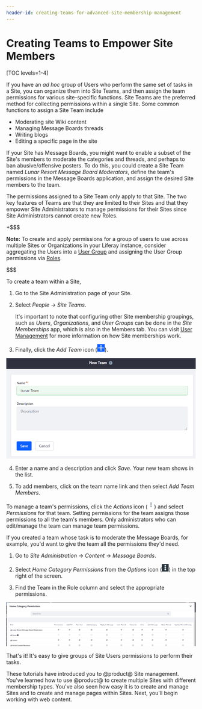 ```yaml
---
header-id: creating-teams-for-advanced-site-membership-management
---
```


# Creating Teams to Empower Site Members

[TOC levels=1-4]

If you have an *ad hoc* group of Users who perform the same set of tasks in
a Site, you can organize them into Site Teams, and then assign the team
permissions for various site-specific functions. Site Teams are the preferred
method for collecting permissions within a single Site. Some common functions to
assign a Site Team include

- Moderating site Wiki content
- Managing Message Boards threads
- Writing blogs
- Editing a specific page in the site

If your Site has Message Boards, you might want to enable a subset of the 
Site's members to moderate the categories and threads, and perhaps to ban
abusive/offensive posters. To do this, you could create a Site Team named
*Lunar Resort Message Board Moderators*, define the team's permissions in the
Message Boards application, and assign the desired Site members to the team. 

The permissions assigned to a Site Team only apply to that Site. The two key
features of Teams are that they are limited to their Sites and that they empower
Site Administrators to manage permissions for their Sites since Site
Administrators cannot create new Roles.

+$$$

**Note:** To create and apply permissions for a group of users to use across
multiple Sites or Organizations in your Liferay instance, consider aggregating
the Users into a [User Group](/docs/7-2/user/-/knowledge_base/u/user-groups)
and assigning the User Group permissions via
[Roles](/docs/7-2/user/-/knowledge_base/u/roles-and-permissions).

$$$

To create a team within a Site,

1.  Go to the Site Administration page of your Site.

2.  Select *People* &rarr; *Site Teams*.

    It's important to note that configuring other Site membership groupings, 
    such as *Users*, *Organizations*, and *User Groups* can be done in the 
    *Site Memberships* app, which is also in the Members tab. You can 
    visit [User Management](/docs/7-2/user/-/knowledge_base/u/managing-users)
    for more information on how Site memberships work.

3.  Finally, click the *Add Team* icon (![Add Team](../../../../images/icon-add.png)).

![Figure 1: Creating teams within your site can foster teamwork and collaboration, as team permissions enable team members to access the same resources and perform the same types of tasks.](../../../../images/creating-a-team.png)

4.  Enter a name and a description and click *Save*. Your new team shows in the list.

5.  To add members, click on the team name link and then select *Add Team 
    Members*.

To manage a team's permissions, click the *Actions* icon
(![Actions](../../../../images/icon-actions.png)) and select *Permissions* for
that team. Setting permissions for the team assigns those permissions to all the
team's members. Only administrators who can edit/manage the team can manage team
permissions.

If you created a team whose task is to moderate the Message Boards, for example,
you'd want to give the team all the permissions they'd need.

1.  Go to *Site Administration* &rarr; *Content* &rarr; *Message Boards*.

2.  Select *Home Category Permissions* from the *Options* icon
    (![Options](../../../../images/icon-options.png)) in the top right of the 
    screen.

3.  Find the Team in the Role column and select the appropriate permissions.

![Figure 2: The Lunar Resort Message Board Moderators Site Team has unlimited permissions on the Message Boards application.](../../../../images/site-team-permissions-message-boards.png)

That's it! It's easy to give groups of Site Users permissions to perform their
tasks. 

These tutorials have introduced you to @product@ Site management. You've learned
how to use @product@ to create multiple Sites with different membership types.
You've also seen how easy it is to create and manage Sites and to create and
manage pages within Sites. Next, you'll begin working with web content.

